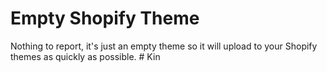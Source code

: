 # Empty Shopify Theme
Nothing to report, it's just an empty theme so it will upload to your Shopify themes as quickly as possible. # Kin
